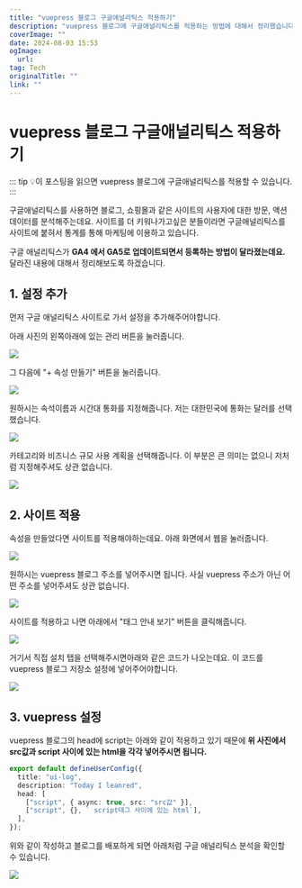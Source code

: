 ```yaml
---
title: "vuepress 블로그 구글애널리틱스 적용하기"
description: "vuepress 블로그에 구글애널리틱스를 적용하는 방법에 대해서 정리했습니다"
coverImage: ""
date: 2024-08-03 15:53
ogImage: 
  url: 
tag: Tech
originalTitle: ""
link: ""
---
```




# vuepress 블로그 구글애널리틱스 적용하기

::: tip 💡이 포스팅을 읽으면
vuepress 블로그에 구글애널리틱스를 적용할 수 있습니다.
:::

구글애널리틱스를 사용하면 블로그, 쇼핑몰과 같은 사이트의 사용자에 대한 방문, 액션 데이터를 분석해주는데요.
사이트를 더 키워나가고싶은 분들이라면 구글애널리틱스를 사이트에 붙혀서 통계를 통해 마케팅에 이용하고 있습니다.

구글 애널리틱스가 **GA4 에서 GA5로 업데이트되면서 등록하는 방법이 달라졌는데요.**
달라진 내용에 대해서 정리해보도록 하겠습니다.

## 1. 설정 추가



<div class="content-ad"></div>

먼저 구글 애널리틱스 사이트로 가서 설정을 추가해주어야합니다.

아래 사진의 왼쪽아래에 있는 관리 버튼을 눌러줍니다.

<img src="/assets/img/2022-12-19-vuepress-블로그-구글애널리틱스-적용하기-2.png"  />

그 다음에 "+ 속성 만들기" 버튼을 눌러줍니다.

<img src="/assets/img/2022-12-19-vuepress-블로그-구글애널리틱스-적용하기-3.png"  />



<div class="content-ad"></div>

원하시는 속석이름과 시간대 통화를 지정해줍니다.
저는 대한민국에 통화는 달러를 선택했습니다.

<img src="/assets/img/2022-12-19-vuepress-블로그-구글애널리틱스-적용하기-4.png"  />

카테고리와 비즈니스 규모 사용 계획을 선택해줍니다.
이 부분은 큰 의미는 없으니 저처럼 지정해주셔도 상관 없습니다.

<img src="/assets/img/2022-12-19-vuepress-블로그-구글애널리틱스-적용하기-5.png"  />

## 2. 사이트 적용

속성을 만들었다면 사이트를 적용해야하는데요. 아래 화면에서 웹을 눌러줍니다.

<img src="/assets/img/2022-12-19-vuepress-블로그-구글애널리틱스-적용하기-6.png"  />

원하시는 vuepress 블로그 주소를 넣어주시면 됩니다.
사실 vuepress 주소가 아닌 어떤 주소를 넣어주셔도 상관 없습니다.

<img src="/assets/img/2022-12-19-vuepress-블로그-구글애널리틱스-적용하기-7.png"  />

사이트를 적용하고 나면 아래에서 "태그 안내 보기" 버튼을 클릭해줍니다.

<img src="/assets/img/2022-12-19-vuepress-블로그-구글애널리틱스-적용하기-8.png"  />

거기서 직접 설치 탭을 선택해주시면아래와 같은 코드가 나오는데요. 이 코드를 vuepress 블로그 저장소 설정에 넣어주어야합니다.

<img src="/assets/img/2022-12-19-vuepress-블로그-구글애널리틱스-적용하기-9.png"  />



<div class="content-ad"></div>

## 3. vuepress 설정

vuepress 블로그의 head에 script는 아래와 같이 적용하고 있기 때문에 **위 사진에서 src값과 script 사이에 있는 html을 각각 넣어주시면 됩니다.**

```ts
export default defineUserConfig({
  title: "ui-log",
  description: "Today I leanred",
  head: [
    ["script", { async: true, src: "src값" }],
    ["script", {}, ` script태그 사이에 있는 html`],
  ],
});
```

위와 같이 작성하고 블로그를 배포하게 되면 아래처럼 구글 애널리틱스 분석을 확인할 수 있습니다.

<img src="/assets/img/2022-12-19-vuepress-블로그-구글애널리틱스-적용하기-10.png"  />
